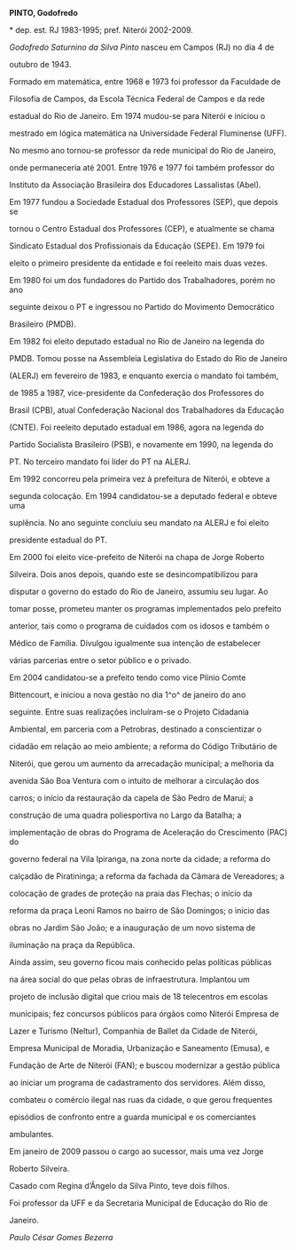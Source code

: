 **PINTO, Godofredo**



\* dep. est. RJ 1983-1995; pref. Niterói 2002-2009.



*Godofredo Saturnino da Silva Pinto* nasceu em Campos (RJ) no dia 4 de

outubro de 1943.



Formado em matemática, entre 1968 e 1973 foi professor da Faculdade de

Filosofia de Campos, da Escola Técnica Federal de Campos e da rede

estadual do Rio de Janeiro. Em 1974 mudou-se para Niterói e iniciou o

mestrado em lógica matemática na Universidade Federal Fluminense (UFF).

No mesmo ano tornou-se professor da rede municipal do Rio de Janeiro,

onde permaneceria até 2001. Entre 1976 e 1977 foi também professor do

Instituto da Associação Brasileira dos Educadores Lassalistas (Abel).



Em 1977 fundou a Sociedade Estadual dos Professores (SEP), que depois se

tornou o Centro Estadual dos Professores (CEP), e atualmente se chama

Sindicato Estadual dos Profissionais da Educação (SEPE). Em 1979 foi

eleito o primeiro presidente da entidade e foi reeleito mais duas vezes.

Em 1980 foi um dos fundadores do Partido dos Trabalhadores, porém no ano

seguinte deixou o PT e ingressou no Partido do Movimento Democrático

Brasileiro (PMDB).



Em 1982 foi eleito deputado estadual no Rio de Janeiro na legenda do

PMDB. Tomou posse na Assembleia Legislativa do Estado do Rio de Janeiro

(ALERJ) em fevereiro de 1983, e enquanto exercia o mandato foi também,

de 1985 a 1987, vice-presidente da Confederação dos Professores do

Brasil (CPB), atual Confederação Nacional dos Trabalhadores da Educação

(CNTE). Foi reeleito deputado estadual em 1986, agora na legenda do

Partido Socialista Brasileiro (PSB), e novamente em 1990, na legenda do

PT. No terceiro mandato foi líder do PT na ALERJ.



Em 1992 concorreu pela primeira vez à prefeitura de Niterói, e obteve a

segunda colocação. Em 1994 candidatou-se a deputado federal e obteve uma

suplência. No ano seguinte concluiu seu mandato na ALERJ e foi eleito

presidente estadual do PT.



Em 2000 foi eleito vice-prefeito de Niterói na chapa de Jorge Roberto

Silveira. Dois anos depois, quando este se desincompatibilizou para

disputar o governo do estado do Rio de Janeiro, assumiu seu lugar. Ao

tomar posse, prometeu manter os programas implementados pelo prefeito

anterior, tais como o programa de cuidados com os idosos e também o

Médico de Família. Divulgou igualmente sua intenção de estabelecer

várias parcerias entre o setor público e o privado.



Em 2004 candidatou-se a prefeito tendo como vice Plínio Comte

Bittencourt, e iniciou a nova gestão no dia 1^o^ de janeiro do ano

seguinte. Entre suas realizações incluíram-se o Projeto Cidadania

Ambiental, em parceria com a Petrobras, destinado a conscientizar o

cidadão em relação ao meio ambiente; a reforma do Código Tributário de

Niterói, que gerou um aumento da arrecadação municipal; a melhoria da

avenida São Boa Ventura com o intuito de melhorar a circulação dos

carros; o início da restauração da capela de São Pedro de Maruí; a

construção de uma quadra poliesportiva no Largo da Batalha; a

implementação de obras do Programa de Aceleração do Crescimento (PAC) do

governo federal na Vila Ipiranga, na zona norte da cidade; a reforma do

calçadão de Piratininga; a reforma da fachada da Câmara de Vereadores; a

colocação de grades de proteção na praia das Flechas; o início da

reforma da praça Leoni Ramos no bairro de São Domingos; o início das

obras no Jardim São João; e a inauguração de um novo sistema de

iluminação na praça da República.



Ainda assim, seu governo ficou mais conhecido pelas políticas públicas

na área social do que pelas obras de infraestrutura. Implantou um

projeto de inclusão digital que criou mais de 18 telecentros em escolas

municipais; fez concursos públicos para órgãos como Niterói Empresa de

Lazer e Turismo (Neltur), Companhia de Ballet da Cidade de Niterói,

Empresa Municipal de Moradia, Urbanização e Saneamento (Emusa), e

Fundação de Arte de Niterói (FAN); e buscou modernizar a gestão pública

ao iniciar um programa de cadastramento dos servidores. Além disso,

combateu o comércio ilegal nas ruas da cidade, o que gerou frequentes

episódios de confronto entre a guarda municipal e os comerciantes

ambulantes.



Em janeiro de 2009 passou o cargo ao sucessor, mais uma vez Jorge

Roberto Silveira.



Casado com Regina d’Ângelo da Silva Pinto, teve dois filhos.



Foi professor da UFF e da Secretaria Municipal de Educação do Rio de

Janeiro.



*Paulo César Gomes Bezerra*



